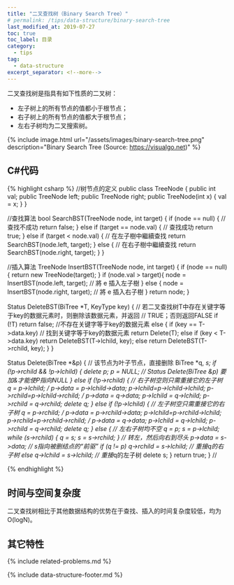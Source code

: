 ```yaml
---
title: "二叉查找树（Binary Search Tree）"
# permalink: /tips/data-structure/binary-search-tree
last_modified_at: 2019-07-27
toc: true
toc_label: 目录
category: 
  - tips
tag:
  - data-structure
excerpt_separator: <!--more-->
---
```


二叉查找树是指具有如下性质的二叉树：

- 左子树上的所有节点的值都小于根节点；
- 右子树上的所有节点的值都大于根节点；
- 左右子树均为二叉搜索树。

<!--more-->

{% include image.html url="/assets/images/binary-search-tree.png" description="Binary Search Tree (Source: https://visualgo.net)" %}

## C#代码

{% highlight csharp %}
//树节点的定义
public class TreeNode {
  public int val;
  public TreeNode left;
  public TreeNode right;
  public TreeNode(int x) { val = x; }
}

//查找算法
bool SearchBST(TreeNode node, int target) {
    if (node == null) { // 查找不成功
        return false;
    } else if (target == node.val) { // 查找成功
        return true;
    } else if (target < node.val) { // 在左子樹中繼續查找
        return SearchBST(node.left, target);
    } else { // 在右子樹中繼續查找
        return SearchBST(node.right, target);
    }
}

//插入算法
TreeNode InsertBST(TreeNode node, int target) {
    if (node == null) {
        return new TreeNode(target);
    } 
    if (node.val > target){
        node = InsertBST(node.left, target);  // 將 e 插入左子樹
    } else {
        node = InsertBST(node.right, target);  // 將 e 插入右子樹
    }
    return node;
}


Status DeleteBST(BiTree *T, KeyType key) {
    // 若二叉查找树T中存在关键字等于key的数据元素时，则删除该数据元素，并返回
    // TRUE；否则返回FALSE
    if (!T)
        return false; //不存在关键字等于key的数据元素
    else {
        if (key == T->data.key)   //   找到关键字等于key的数据元素
            return Delete(T);
        else if (key < T->data.key)
            return DeleteBST(T->lchild, key);
        else
            return DeleteBST(T->rchild, key);
    }
}

Status Delete(BiTree *&p) {
    // 该节点为叶子节点，直接删除
    BiTree *q, *s;
    if (!p->rchild && !p->lchild) {
        delete p;
        p = NULL;  // Status Delete(BiTree *&p) 要加&才能使P指向NULL
    } else if (!p->rchild) { // 右子树空则只需重接它的左子树
        q = p->lchild;
        /*
        p->data = p->lchild->data;
        p->lchild=p->lchild->lchild;
        p->rchild=p->lchild->rchild;
        */
        p->data = q->data;
        p->lchild = q->lchild;
        p->rchild = q->rchild;
        delete q;
    } else if (!p->lchild) { // 左子树空只需重接它的右子树
        q = p->rchild;
        /*
        p->data = p->rchild->data;
        p->lchild=p->rchild->lchild;
        p->rchild=p->rchild->rchild;
        */
        p->data = q->data;
        p->lchild = q->lchild;
        p->rchild = q->rchild;
        delete q;
    } else { // 左右子树均不空
        q = p;
        s = p->lchild;
        while (s->rchild) {
            q = s;
            s = s->rchild;
        } // 转左，然后向右到尽头
        p->data = s->data;  // s指向被删结点的“前驱”
        if (q != p)
            q->rchild = s->lchild;  // 重接*q的右子树
        else
            q->lchild = s->lchild;  // 重接*q的左子树
        delete s;
    }
    return true;
}
//

{% endhighlight %}

## 时间与空间复杂度

二叉查找树相比于其他数据结构的优势在于查找、插入的时间复杂度较低，均为O(logN)。

## 其它特性

{% include related-problems.md %}

{% include data-structure-footer.md %}